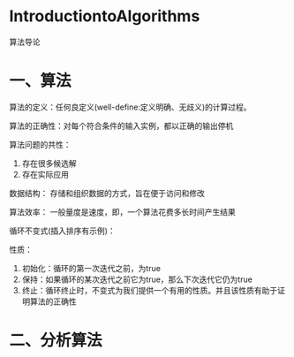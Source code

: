 # IntroductiontoAlgorithms
算法导论

# 一、算法
算法的定义：任何良定义(well-define:定义明确、无歧义)的计算过程。

算法的正确性：对每个符合条件的输入实例，都以正确的输出停机

算法问题的共性：
1. 存在很多候选解
2. 存在实际应用

数据结构： 存储和组织数据的方式，旨在便于访问和修改

算法效率： 一般量度是速度，即，一个算法花费多长时间产生结果


循环不变式(插入排序有示例)：

性质：
1. 初始化：循环的第一次迭代之前，为true
2. 保持：如果循环的某次迭代之前它为true，那么下次迭代它仍为true 
3. 终止：循环终止时，不变式为我们提供一个有用的性质。并且该性质有助于证明算法的正确性

# 二、分析算法
